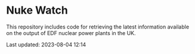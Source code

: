 # Nuke Watch

This repository includes code for retrieving the latest information available on the output of EDF nuclear power plants in the UK.

Last updated: 2023-08-04 12:14